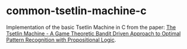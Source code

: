 # common-tsetlin-machine-c

Implementation of the basic Tsetlin Machine in C from the paper: [The Tsetlin Machine - A Game Theoretic Bandit Driven Approach to Optimal Pattern Recognition with Propositional Logic](https://arxiv.org/abs/1804.01508).
